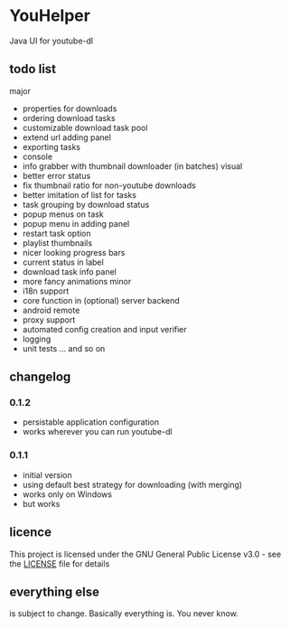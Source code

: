 # YouHelper
Java UI for youtube-dl

## todo list
major
* properties for downloads
* ordering download tasks
* customizable download task pool
* extend url adding panel
* exporting tasks
* console
* info grabber with thumbnail downloader (in batches)
visual
* better error status
* fix thumbnail ratio for non-youtube downloads
* better imitation of list for tasks
* task grouping by download status
* popup menus on task
* popup menu in adding panel
* restart task option
* playlist thumbnails
* nicer looking progress bars
* current status in label
* download task info panel
* more fancy animations
minor
* i18n support
* core function in (optional) server backend
* android remote
* proxy support
* automated config creation and input verifier
* logging
* unit tests
... and so on

## changelog
### 0.1.2
* persistable application configuration
* works wherever you can run youtube-dl
### 0.1.1
* initial version
* using default best strategy for downloading (with merging)
* works only on Windows
* but works

## licence
This project is licensed under the GNU General Public License v3.0 - see the [LICENSE](LICENSE) file for details

## everything else
is subject to change. Basically everything is. You never know.
